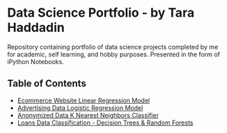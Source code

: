 # Data Science Portfolio - by Tara Haddadin
Repository containing portfolio of data science projects completed by me for academic, self learning, and hobby purposes. Presented in the form of iPython Notebooks.

## Table of Contents 
- [Ecommerce Website Linear Regression Model](https://github.com/tarahaddadin/Data_Science_Portfolio/blob/master/Ecommerce%20Website%20Linear%20Regression%20Model.ipynb)
- [Advertising Data Logistic Regression Model](https://github.com/tarahaddadin/Data_Science_Portfolio/blob/master/Advertising%20Data%20Logistic%20Regression.ipynb)
- [Anonymized Data K Nearest Neighbors Classifier](https://github.com/tarahaddadin/Data_Science_Portfolio/blob/master/Anonymized-Data_KNearestNeighborClassifier.ipynb)
- [Loans Data Classification - Decision Trees & Random Forests](https://github.com/tarahaddadin/Data_Science_Portfolio/blob/master/LoanDataClassification_DecisionTree_RandomForest.ipynb)
